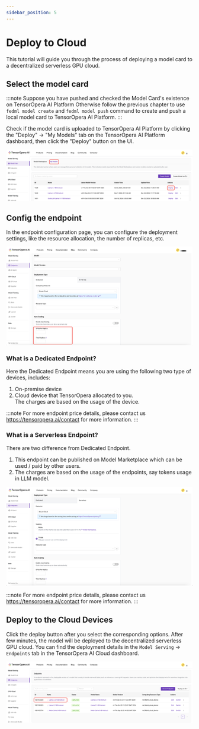 ```yaml
---
sidebar_position: 5
---
```


# Deploy to Cloud

This tutorial will guide you through the process of deploying a model card to a decentralized serverless GPU cloud.

## Select the model card

:::note
Suppose you have pushed and checked the Model Card's existence on TensorOpera AI Platform
Otherwise follow the previous chapter to use `fedml model create` and `fedml model push` command to create and push a local model card to TensorOpera AI Platform.
:::

Check if the model card is uploaded to TensorOpera AI Platform by clicking the "Deploy" -> "My Models" tab on the TensorOpera AI Platform dashboard, then click the "Deploy" button on the UI.

![CheckModelCard.png](pics%2FCheckModelCard.png)

## Config the endpoint

In the endpoint configuration page, you can configure the deployment settings, like the resource allocation, the number of replicas, etc.

![OverviewDeployPage.png](pics%2Fpage1%2FOverviewDeployPage.png)

### What is a Dedicated Endpoint?

Here the Dedicated Endpoint means you are using the following two type of devices, includes:

1. On-premise device
2. Cloud device that TensorOpera allocated to you.  
   The charges are based on the usage of the device.

:::note
For more endpoint price details, please contact us https://tensoropera.ai/contact for more information.
:::

### What is a Serverless Endpoint?

There are two difference from Dedicated Endpoint.

1. This endpoint can be published on Model Marketplace which can be used / paid by other users.
2. The charges are based on the usage of the endpoints, say tokens usage in LLM model.

![ServerlessPage.png](pics%2FServerlessPage.png)

:::note
For more endpoint price details, please contact us https://tensoropera.ai/contact for more information.
:::

## Deploy to the Cloud Devices

Click the deploy button after you select the corresponding options. After few minutes, the model will be deployed to the decentralized serverless GPU cloud. You can find the deployment details in the `Model Serving` -> `Endpoints` tab in the TensorOpera AI Cloud dashboard.

![DeployFinished.png](pics%2Fpage1%2FDeployFinished.png)
